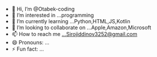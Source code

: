 - 👋 Hi, I’m @Otabek-coding
- 👀 I’m interested in ...programming
- 🌱 I’m currently learning ...Python,HTML,JS,Kotlin
- 💞️ I’m looking to collaborate on ...Apple,Amazon,Microsoft
- 📫 How to reach me ...Sirojiddinov3252@gmail.com
- 😄 Pronouns: ...
- ⚡ Fun fact: ...

<!---
Otabek-coding/Otabek-coding is a ✨ special ✨ repository because its `README.md` (this file) appears on your GitHub profile.
You can click the Preview link to take a look at your changes.
--->
